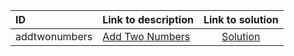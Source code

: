 | ID | Link to description | Link to solution |
|:---|:---|:---:|
| addtwonumbers | [Add Two Numbers](https://open.kattis.com/problems/addtwonumbers) | [Solution](https://github.com/versenyi98/leetcode-solutions/tree/main/solutions/Add%20Two%20Numbers)|
